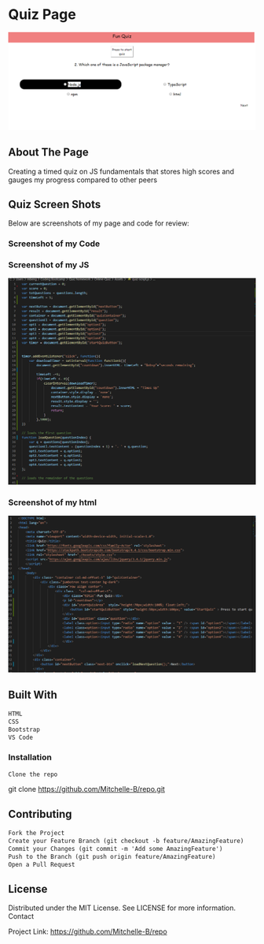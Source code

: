 
# Quiz Page #

![Screenshot of my JS](./Assets/quizpage.png)

## About The Page ## 

Creating a timed quiz on JS fundamentals that stores high scores and gauges my progress compared to other peers

## Quiz Screen Shots ##

Below are screenshots of my page and code for review:

### Screenshot of my Code ###

### Screenshot of my JS ###

![Screenshot of my JS](./Assets/snipofjs.png)

### Screenshot of my html

![Screenshot of my HTML](./Assets/snipofhtml.png)

## Built With ##

    HTML 
    CSS 
    Bootstrap
    VS Code


### Installation ###

    Clone the repo

git clone https://github.com/Mitchelle-B/repo.git

## Contributing ##

    Fork the Project
    Create your Feature Branch (git checkout -b feature/AmazingFeature)
    Commit your Changes (git commit -m 'Add some AmazingFeature')
    Push to the Branch (git push origin feature/AmazingFeature)
    Open a Pull Request

## License ##

Distributed under the MIT License. See LICENSE for more information.
Contact

Project Link: https://github.com/Mitchelle-B/repo

